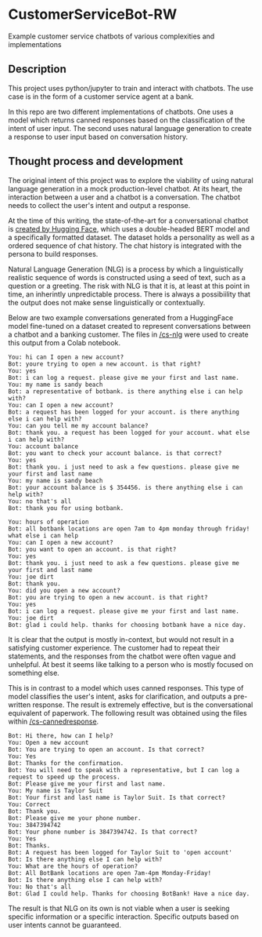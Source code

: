# CustomerServiceBot-RW
Example customer service chatbots of various complexities and implementations

## Description
This project uses python/jupyter to train and interact with chatbots. The use case is in the form of a customer service agent at a bank.

In this repo are two different implementations of chatbots. One uses a model which returns canned responses based on the classification of the intent of user input. The second uses natural language generation to create a response to user input based on conversation history. 

## Thought process and development
The original intent of this project was to explore the viability of using natural language generation in a mock production-level chatbot. At its heart, the interaction between a user and a chatbot is a conversation. The chatbot needs to collect the user's intent and output a response. 

At the time of this writing, the state-of-the-art for a conversational chatbot is [created by Hugging Face](https://convai.huggingface.co/), which uses a double-headed BERT model and a specifically formatted dataset. The dataset holds a personality as well as a ordered sequence of chat history. The chat history is integrated with the persona to build responses.  

Natural Language Generation (NLG) is a process by which a linguistically realistic sequence of words is constructed using a seed of text, such as a question or a greeting. The risk with NLG is that it is, at least at this point in time, an inherintly unpredictable process. There is always a possibiility that the output does not make sense linguistically or contextually.

Below are two example conversations generated from a HuggingFace model fine-tuned on a dataset created to represent conversations between a chatbot and a banking customer. The files in [/cs-nlg](https://github.com/rweddell/CustomerServiceBot-RW/tree/main/cs-nlg) were used to create this output from a Colab notebook.

```
You: hi can I open a new account?
Bot: youre trying to open a new account. is that right?
You: yes
Bot: i can log a request. please give me your first and last name.
You: my name is sandy beach
Bot: a representative of botbank. is there anything else i can help with?
You: can I open a new account?
Bot: a request has been logged for your account. is there anything else i can help with?
You: can you tell me my account balance?
Bot: thank you. a request has been logged for your account. what else i can help with?
You: account balance
Bot: you want to check your account balance. is that correct?
You: yes
Bot: thank you. i just need to ask a few questions. please give me your first and last name
You: my name is sandy beach
Bot: your account balance is $ 354456. is there anything else i can help with?
You: no that's all
Bot: thank you for using botbank.

You: hours of operation
Bot: all botbank locations are open 7am to 4pm monday through friday! what else i can help
You: can I open a new account?
Bot: you want to open an account. is that right?
You: yes
Bot: thank you. i just need to ask a few questions. please give me your first and last name
You: joe dirt
Bot: thank you.
You: did you open a new account?
Bot: you are trying to open a new account. is that right?
You: yes
Bot: i can log a request. please give me your first and last name.
You: joe dirt
Bot: glad i could help. thanks for choosing botbank have a nice day.
```

It is clear that the output is mostly in-context, but would not result in a satisfying customer experience. The customer had to repeat their statements, and the responses from the chatbot were often vague and unhelpful. At best it seems like talking to a person who is mostly focused on something else.  

This is in contrast to a model which uses canned responses. This type of model classifies the user's intent, asks for clarification, and outputs a pre-written response. The result is extremely effective, but is the conversational equivalent of paperwork. The following result was obtained using the files within [/cs-cannedresponse](https://github.com/rweddell/CustomerServiceBot-RW/tree/main/cs-cannedresponse).

```
Bot: Hi there, how can I help?
You: Open a new account
Bot: You are trying to open an account. Is that correct?
You: Yes
Bot: Thanks for the confirmation.
Bot: You will need to speak with a representative, but I can log a request to speed up the process.
Bot: Please give me your first and last name.
You: My name is Taylor Suit
Bot: Your first and last name is Taylor Suit. Is that correct?
You: Correct
Bot: Thank you.
Bot: Please give me your phone number.
You: 3847394742
Bot: Your phone number is 3847394742. Is that correct?
You: Yes
Bot: Thanks.
Bot: A request has been logged for Taylor Suit to 'open account'
Bot: Is there anything else I can help with?
You: What are the hours of operation?
Bot: All BotBank locations are open 7am-4pm Monday-Friday!
Bot: Is there anything else I can help with?
You: No that's all
Bot: Glad I could help. Thanks for choosing BotBank! Have a nice day.
```

The result is that NLG on its own is not viable when a user is seeking specific information or a specific interaction. Specific outputs based on user intents cannot be guaranteed. 
